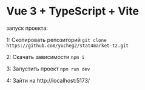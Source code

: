 # Vue 3 + TypeScript + Vite

запуск проекта:

1: Скопировать репозиторий ``` git clone https://github.com/yucheg2/stat4market-tz.git ```

2: Скачать зависимости  ``` npm i ```

3: Запустить проект ``` npm run dev ```

4: Зайти на http://localhost:5173/
